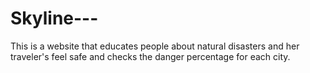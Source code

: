 # Skyline---
This is a website that educates people about natural disasters and her traveler's feel safe and checks the danger percentage for each city. 
